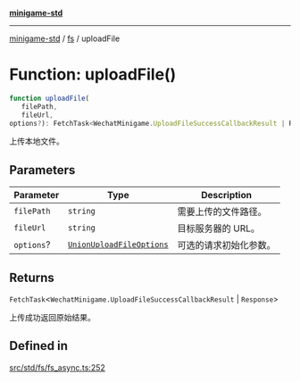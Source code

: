 [**minigame-std**](../../../README.md)

***

[minigame-std](../../../README.md) / [fs](../README.md) / uploadFile

# Function: uploadFile()

```ts
function uploadFile(
   filePath, 
   fileUrl, 
options?): FetchTask<WechatMinigame.UploadFileSuccessCallbackResult | Response>
```

上传本地文件。

## Parameters

| Parameter | Type | Description |
| ------ | ------ | ------ |
| `filePath` | `string` | 需要上传的文件路径。 |
| `fileUrl` | `string` | 目标服务器的 URL。 |
| `options`? | [`UnionUploadFileOptions`](../type-aliases/UnionUploadFileOptions.md) | 可选的请求初始化参数。 |

## Returns

`FetchTask`\<`WechatMinigame.UploadFileSuccessCallbackResult` \| `Response`\>

上传成功返回原始结果。

## Defined in

[src/std/fs/fs\_async.ts:252](https://github.com/JiangJie/minigame-std/blob/ddafbfd7359780ec38a81aeff021a80d33e07eb0/src/std/fs/fs_async.ts#L252)
